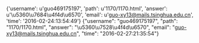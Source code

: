 {'username': u'guo469175197', 'path': u'1170/1170.html', 'answer': u'\u5360\u7684\u4f4d\u6570', 'email': u'guo-xy13@mails.tsinghua.edu.cn', 'time': '2016-02-24:13:54:49'}
{"username": "guo469175197", "path": "1170/1170.html", "answer": "\u5360\u7528\u4f4d\u6570", "email": "guo-xy13@mails.tsinghua.edu.cn", "time": "2016-02-27:21:35:54"}